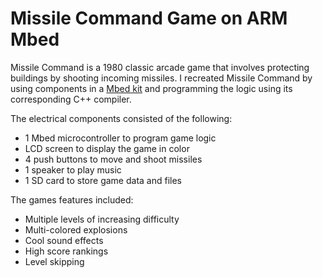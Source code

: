 # Missile Command Game on ARM Mbed
Missile Command is a 1980 classic arcade game that involves protecting buildings by shooting incoming missiles. I recreated Missile Command by using components in a [Mbed kit](https://www.sparkfun.com/products/14458) and programming the logic using its corresponding C++ compiler.

The electrical components consisted of the following:

- 1 Mbed microcontroller to program game logic
- LCD screen to display the game in color
- 4 push buttons to move and shoot missiles
- 1 speaker to play music
- 1 SD card to store game data and files

The games features included:

- Multiple levels of increasing difficulty
- Multi-colored explosions
- Cool sound effects
- High score rankings
- Level skipping
